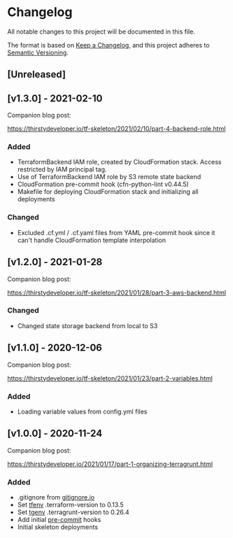 # Changelog
All notable changes to this project will be documented in this file.

The format is based on [Keep a Changelog](https://keepachangelog.com/en/1.0.0/),
and this project adheres to [Semantic Versioning](https://semver.org/spec/v2.0.0.html).

## [Unreleased]

## [v1.3.0] - 2021-02-10

Companion blog post:

https://thirstydeveloper.io/tf-skeleton/2021/02/10/part-4-backend-role.html

### Added

* TerraformBackend IAM role, created by CloudFormation stack. Access restricted by IAM
  principal tag.
* Use of TerraformBackend IAM role by S3 remote state backend
* CloudFormation pre-commit hook (cfn-python-lint v0.44.5)
* Makefile for deploying CloudFormation stack and initializing all deployments

### Changed

* Excluded .cf.yml / .cf.yaml files from YAML pre-commit hook since it can't handle
  CloudFormation template interpolation

## [v1.2.0] - 2021-01-28

Companion blog post:

https://thirstydeveloper.io/tf-skeleton/2021/01/28/part-3-aws-backend.html

### Changed

* Changed state storage backend from local to S3

## [v1.1.0] - 2020-12-06

Companion blog post:

https://thirstydeveloper.io/tf-skeleton/2021/01/23/part-2-variables.html

### Added

* Loading variable values from config.yml files

## [v1.0.0] - 2020-11-24

Companion blog post:

https://thirstydeveloper.io/2021/01/17/part-1-organizing-terragrunt.html

### Added

* .gitignore from [gitignore.io](https://www.toptal.com/developers/gitignore/api/terraform,terragrunt)
* Set [tfenv](https://github.com/tfutils/tfenv) .terraform-version to 0.13.5
* Set [tgenv](https://github.com/cunymatthieu/tgenv) .terragrunt-version to 0.26.4
* Add initial [pre-commit](https://pre-commit.com/) hooks
* Initial skeleton deployments
